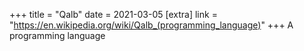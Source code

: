 +++
title = "Qalb"
date = 2021-03-05
[extra]
link = "https://en.wikipedia.org/wiki/Qalb_(programming_language)"
+++
A programming language

